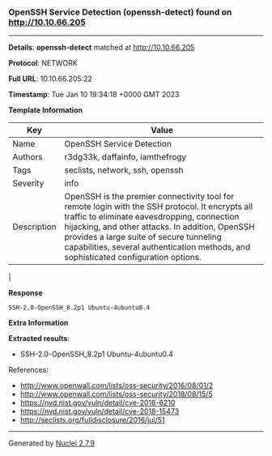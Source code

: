 ### OpenSSH Service Detection (openssh-detect) found on http://10.10.66.205
---
**Details**: **openssh-detect**  matched at http://10.10.66.205

**Protocol**: NETWORK

**Full URL**: 10.10.66.205:22

**Timestamp**: Tue Jan 10 19:34:18 +0000 GMT 2023

**Template Information**

| Key | Value |
|---|---|
| Name | OpenSSH Service Detection |
| Authors | r3dg33k, daffainfo, iamthefrogy |
| Tags | seclists, network, ssh, openssh |
| Severity | info |
| Description | OpenSSH is the premier connectivity tool for remote login with the SSH protocol. It encrypts all traffic to eliminate eavesdropping, connection hijacking, and other attacks. In addition, OpenSSH provides a large suite of secure tunneling capabilities, several authentication methods, and sophisticated configuration options.
 |

**Response**
```http
SSH-2.0-OpenSSH_8.2p1 Ubuntu-4ubuntu0.4

```

**Extra Information**

**Extracted results**:

- SSH-2.0-OpenSSH_8.2p1 Ubuntu-4ubuntu0.4


References: 
- http://www.openwall.com/lists/oss-security/2016/08/01/2
- http://www.openwall.com/lists/oss-security/2018/08/15/5
- https://nvd.nist.gov/vuln/detail/cve-2016-6210
- https://nvd.nist.gov/vuln/detail/cve-2018-15473
- http://seclists.org/fulldisclosure/2016/jul/51

---
Generated by [Nuclei 2.7.9](https://github.com/projectdiscovery/nuclei)